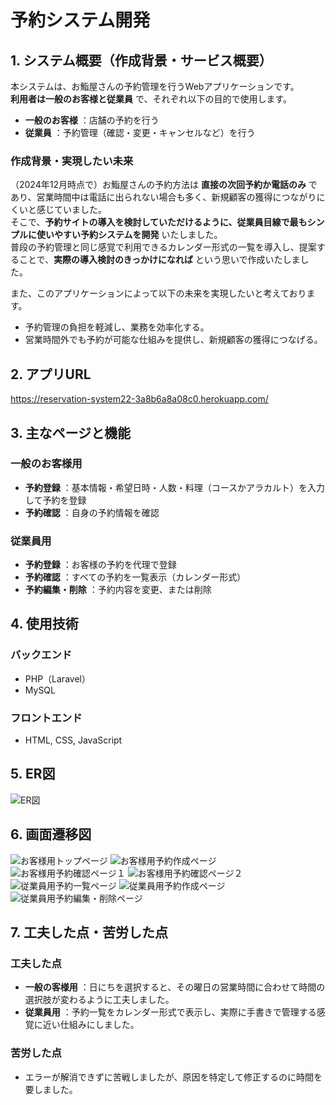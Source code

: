 # 予約システム開発

## 1. システム概要（作成背景・サービス概要）
本システムは、お鮨屋さんの予約管理を行うWebアプリケーションです。  
**利用者は一般のお客様と従業員** で、それぞれ以下の目的で使用します。

- **一般のお客様** ：店舗の予約を行う  
- **従業員** ：予約管理（確認・変更・キャンセルなど）を行う  

### **作成背景・実現したい未来**
（2024年12月時点で）お鮨屋さんの予約方法は **直接の次回予約か電話のみ** であり、営業時間中は電話に出られない場合も多く、新規顧客の獲得につながりにくいと感じていました。  
そこで、**予約サイトの導入を検討していただけるように、従業員目線で最もシンプルに使いやすい予約システムを開発** いたしました。  
普段の予約管理と同じ感覚で利用できるカレンダー形式の一覧を導入し、提案することで、**実際の導入検討のきっかけになれば** という思いで作成いたしました。

また、このアプリケーションによって以下の未来を実現したいと考えております。  
- 予約管理の負担を軽減し、業務を効率化する。
- 営業時間外でも予約が可能な仕組みを提供し、新規顧客の獲得につなげる。

## 2. アプリURL
https://reservation-system22-3a8b6a8a08c0.herokuapp.com/

## 3. 主なページと機能
### **一般のお客様用**
- **予約登録** ：基本情報・希望日時・人数・料理（コースかアラカルト）を入力して予約を登録  
- **予約確認** ：自身の予約情報を確認  

### **従業員用**
- **予約登録** ：お客様の予約を代理で登録  
- **予約確認** ：すべての予約を一覧表示（カレンダー形式）  
- **予約編集・削除** ：予約内容を変更、または削除  

## 4. 使用技術
### **バックエンド**
- PHP（Laravel）
- MySQL

### **フロントエンド**
- HTML, CSS, JavaScript

## 5. ER図
![ER図](image-8.png)

## 6. 画面遷移図
![お客様用トップページ](image-2.png)
![お客様用予約作成ページ](image-1.png)
![お客様用予約確認ページ１](image-3.png)
![お客様用予約確認ページ２](image-4.png)
![従業員用予約一覧ページ](image-5.png)
![従業員用予約作成ページ](image-6.png)
![従業員用予約編集・削除ページ](image-7.png)

## 7. 工夫した点・苦労した点
### **工夫した点**
- **一般の客様用** ：日にちを選択すると、その曜日の営業時間に合わせて時間の選択肢が変わるように工夫しました。  
- **従業員用** ：予約一覧をカレンダー形式で表示し、実際に手書きで管理する感覚に近い仕組みにしました。  

### **苦労した点**
- エラーが解消できずに苦戦しましたが、原因を特定して修正するのに時間を要しました。

